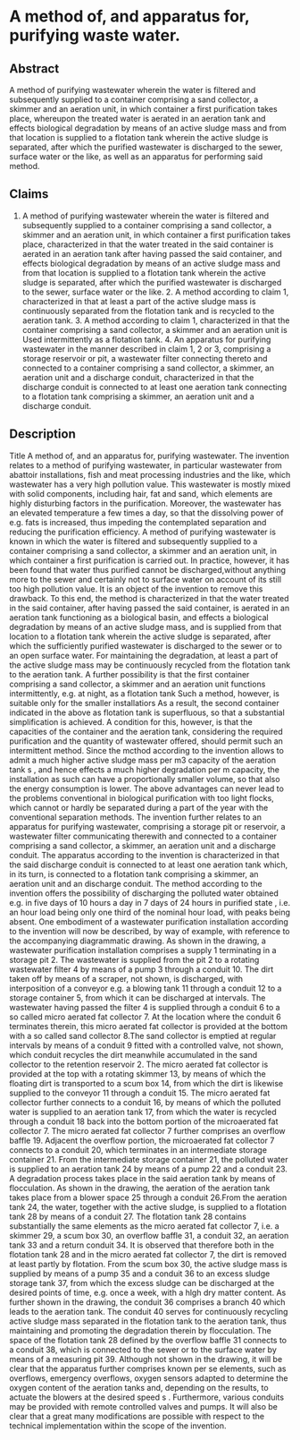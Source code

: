 # A method of, and apparatus for, purifying waste water.

## Abstract
A method of purifying wastewater wherein the water is filtered and subsequently supplied to a container comprising a sand collector, a skimmer and an aeration unit, in which container a first purification takes place, whereupon the treated water is aerated in an aeration tank and effects biological degradation by means of an active sludge mass and from that location is supplied to a flotation tank wherein the active sludge is separated, after which the purified wastewater is discharged to the sewer, surface water or the like, as well as an apparatus for performing said method.

## Claims
1. A method of purifying wastewater wherein the water is filtered and subsequently supplied to a container comprising a sand collector, a skimmer and an aeration unit, in which container a first purification takes place, characterized in that the water treated in the said container is aerated in an aeration tank after having passed the said container, and effects biological degradation by means of an active sludge mass and from that location is supplied to a flotation tank wherein the active sludge is separated, after which the purified wastewater is discharged to the sewer, surface water or the like. 2. A method according to claim 1, characterized in that at least a part of the active sludge mass is continuously separated from the flotation tank and is recycled to the aeration tank. 3. A method according to claim 1, characterized in that the container comprising a sand collector, a skimmer and an aeration unit is Used intermittently as a flotation tank. 4. An apparatus for purifying wastewater in the manner described in claim 1, 2 or 3, comprising a storage reservoir or pit, a wastewater filter connecting thereto and connected to a container comprising a sand collector, a skimmer, an aeration unit and a discharge conduit, characterized in that the discharge conduit is connected to at least one aeration tank connecting to a flotation tank comprising a skimmer, an aeration unit and a discharge conduit.

## Description
Title A method of, and an apparatus for, purifying wastewater. The invention relates to a method of purifying wastewater, in particular wastewater from abattoir installations, fish and meat processing industries and the like, which wastewater has a very high pollution value. This wastewater is mostly mixed with solid components, including hair, fat and sand, which elements are highly disturbing factors in the purification. Moreover, the wastewater has an elevated temperature a few times a day, so that the dissolving power of e.g. fats is increased, thus impeding the contemplated separation and reducing the purification efficiency. A method of purifying wastewater is known in which the water is filtered and subsequently supplied to a container comprising a sand collector, a skimmer and an aeration unit, in which container a first purification is carried out. In practice, however, it has been found that water thus purified cannot be discharged,without anything more to the sewer and certainly not to surface water on account of its still too high pollution value. It is an object of the invention to remove this drawback. To this end, the method is characterized in that the water treated in the said container, after having passed the said container, is aerated in an aeration tank functioning as a biological basin, and effects a biological degradation by means of an active sludge mass, and is supplied from that location to a flotation tank wherein the active sludge is separated, after which the sufficiently purified wastewater is discharged to the sewer or to an open surface water. For maintaining the degradation, at least a part of the active sludge mass may be continuously recycled from the flotation tank to the aeration tank. A further possibility is that the first container comprising a sand collector, a skimmer and an aeration unit functions intermittently, e.g. at night, as a flotation tank Such a method, however, is suitable only for the smaller installatiors As a result, the second container indicated in the above as flotation tank is superfluous, so that a substantial simplification is achieved. A condition for this, however, is that the capacities of the container and the aeration tank, considering the required purification and the quantity of wastewater offered, should permit such an intermittent method. Since the mcthod according to the invention allows to admit a much higher active sludge mass per m3 capacity of the aeration tank s , and hence effects a much higher degradation per m capacity, the installation as such can have a proportionally smaller volume, so that also the energy consumption is lower. The above advantages can never lead to the problems conventional in biological purification with too light flocks, which cannot or hardly be separated during a part of the year with the conventional separation methods. The invention further relates to an apparatus for purifying wastewater, comprising a storage pit or reservoir, a wastewater filter communicating therewith and connected to a container comprising a sand collector, a skimmer, an aeration unit and a discharge conduit. The apparatus according to the invention is characterized in that the said discharge conduit is connected to at least one aeration tank which, in its turn, is connected to a flotation tank comprising a skimmer, an aeration unit and an discharge conduit. The method according to the invention offers the possibility of discharging the polluted water obtained e.g. in five days of 10 hours a day in 7 days of 24 hours in purified state , i.e. an hour load being only one third of the nominal hour load, with peaks being absent. One embodiment of a wastewater purification installation according to the invention will now be described, by way of example, with reference to the accompanying diagrammatic drawing. As shown in the drawing, a wastewater purification installation comprises a supply 1 terminating in a storage pit 2. The wastewater is supplied from the pit 2 to a rotating wastewater filter 4 by means of a pump 3 through a conduit 10. The dirt taken off by means of a scraper, not shown, is discharged, with interposition of a conveyor e.g. a blowing tank 11 through a conduit 12 to a storage container 5, from which it can be discharged at intervals. The wastewater having passed the filter 4 is supplied through a conduit 6 to a so called micro aerated fat collector 7. At the location where the conduit 6 terminates therein, this micro aerated fat collector is provided at the bottom with a so called sand collector 8.The sand collector is emptied at regular intervals by means of a conduit 9 fitted with a controlled valve, not shown, which conduit recycles the dirt meanwhile accumulated in the sand collector to the retention reservoir 2. The micro aerated fat collector is provided at the top with a rotating skimmer 13, by means of which the floating dirt is transported to a scum box 14, from which the dirt is likewise supplied to the conveyor 11 through a conduit 15. The micro aerated fat collector further connects to a conduit 16, by means of which the polluted water is supplied to an aeration tank 17, from which the water is recycled through a conduit 18 back into the bottom portion of the microaerated fat collector 7. The micro aerated fat collector 7 further comprises an overflow baffle 19. Adjacent the overflow portion, the microaerated fat collector 7 connects to a conduit 20, which terminates in an intermediate storage container 21. From the intermediate storage container 21, the polluted water is supplied to an aeration tank 24 by means of a pump 22 and a conduit 23. A degradation process takes place in the said aeration tank by means of flocculation. As shown in the drawing, the aeration of the aeration tank takes place from a blower space 25 through a conduit 26.From the aeration tank 24, the water, together with the active sludge, is supplied to a flotation tank 28 by means of a conduit 27. The flotation tank 28 contains substantially the same elements as the micro aerated fat collector 7, i.e. a skimmer 29, a scum box 30, an overflow baffle 31, a conduit 32, an aeration tank 33 and a return conduit 34. It is observed that therefore both in the flotation tank 28 and in the micro aerated fat collector 7, the dirt is removed at least partly by flotation. From the scum box 30, the active sludge mass is supplied by means of a pump 35 and a conduit 36 to an excess sludge storage tank 37, from which the excess sludge can be discharged at the desired points of time, e.g. once a week, with a hlgh dry matter content. As further shown in the drawing, the conduit 36 comprises a branch 40 which leads to the aeration tank. The conduit 40 serves for continuously recycling active sludge mass separated in the flotation tank to the aeration tank, thus maintaining and promoting the degradation therein by flocculation. The space of the flotation tank 28 defined by the overflow baffle 31 connects to a conduit 38, which is connected to the sewer or to the surface water by means of a measuring pit 39. Although not shown in the drawing, it will be clear that the apparatus further comprises known per se elements, such as overflows, emergency overflows, oxygen sensors adapted to determine the oxygen content of the aeration tanks and, depending on the results, to actuate the blowers at the desired speed s . Furthermore, various conduits may be provided with remote controlled valves and pumps. It will also be clear that a great many modifications are possible with respect to the technical implementation within the scope of the invention.